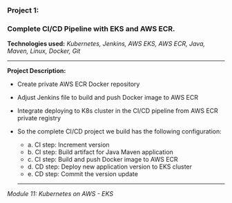 ### Project 1:
### Complete CI/CD Pipeline with EKS and AWS ECR.
**Technologies used:**
*Kubernetes, Jenkins, AWS EKS, AWS ECR, Java, Maven, Linux, Docker, Git*

---

**Project Description:**
- Create private AWS ECR Docker repository
- Adjust Jenkins file to build and push Docker image to AWS ECR
- Integrate deploying to K8s cluster in the CI/CD pipeline from AWS ECR private registry
- So the complete CI/CD project we build has the following configuration:
    - a. CI step: Increment version
    - b. CI step: Build artifact for Java Maven application
    - c. CI step: Build and push Docker image to AWS ECR
    - d. CD step: Deploy new application version to EKS cluster
    - e. CD step: Commit the version update

  ---
*Module 11: Kubernetes on AWS - EKS*
